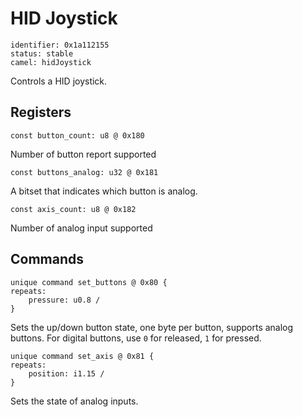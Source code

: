# HID Joystick

    identifier: 0x1a112155
    status: stable
    camel: hidJoystick

Controls a HID joystick.

## Registers

    const button_count: u8 @ 0x180

Number of button report supported

    const buttons_analog: u32 @ 0x181

A bitset that indicates which button is analog.

    const axis_count: u8 @ 0x182

Number of analog input supported

## Commands

    unique command set_buttons @ 0x80 {
    repeats: 
        pressure: u0.8 /
    }

Sets the up/down button state, one byte per button, supports analog buttons. For digital buttons, use `0` for released, `1` for pressed.

    unique command set_axis @ 0x81 {
    repeats:
        position: i1.15 /
    }

Sets the state of analog inputs.